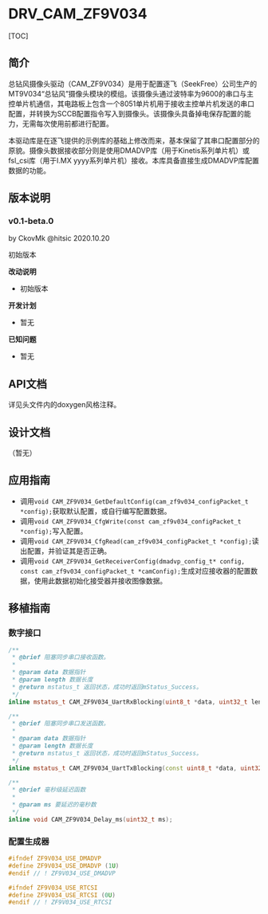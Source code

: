 # DRV_CAM_ZF9V034

[TOC]

## 简介

总钻风摄像头驱动（CAM_ZF9V034）是用于配置逐飞（SeekFree）公司生产的MT9V034“总钻风”摄像头模块的模组。该摄像头通过波特率为9600的串口与主控单片机通信，其电路板上包含一个8051单片机用于接收主控单片机发送的串口配置，并转换为SCCB配置指令写入到摄像头。该摄像头具备掉电保存配置的能力，无需每次使用前都进行配置。

本驱动库是在逐飞提供的示例库的基础上修改而来，基本保留了其串口配置部分的原貌。摄像头数据接收部分则是使用DMADVP库（用于Kinetis系列单片机）或fsl_csi库（用于I.MX yyyy系列单片机）接收。本库具备直接生成DMADVP库配置数据的功能。



## 版本说明

### v0.1-beta.0

by CkovMk @hitsic 2020.10.20

初始版本

**改动说明**

- 初始版本

**开发计划**

- 暂无

**已知问题**

- 暂无



## API文档

详见头文件内的doxygen风格注释。



## 设计文档

（暂无）



## 应用指南

- 调用`void CAM_ZF9V034_GetDefaultConfig(cam_zf9v034_configPacket_t *config);`获取默认配置，或自行编写配置数据。
- 调用`void CAM_ZF9V034_CfgWrite(const cam_zf9v034_configPacket_t *config);`写入配置。
- 调用`void CAM_ZF9V034_CfgRead(cam_zf9v034_configPacket_t *config);`读出配置，并验证其是否正确。
- 调用`void CAM_ZF9V034_GetReceiverConfig(dmadvp_config_t* config, const cam_zf9v034_configPacket_t *camConfig);`生成对应接收器的配置数据，使用此数据初始化接受器并接收图像数据。





## 移植指南

### 数字接口

```c++
/**
 * @brief 阻塞同步串口接收函数。
 *
 * @param data 数据指针
 * @param length 数据长度
 * @return mstatus_t 返回状态，成功时返回mStatus_Success。
 */
inline mstatus_t CAM_ZF9V034_UartRxBlocking(uint8_t *data, uint32_t length);

/**
 * @brief 阻塞同步串口发送函数。
 *
 * @param data 数据指针
 * @param length 数据长度
 * @return mstatus_t 返回状态，成功时返回mStatus_Success。
 */
inline mstatus_t CAM_ZF9V034_UartTxBlocking(const uint8_t *data, uint32_t length);

/**
 * @brief 毫秒级延迟函数
 *
 * @param ms 要延迟的毫秒数
 */
inline void CAM_ZF9V034_Delay_ms(uint32_t ms);
```



### 配置生成器

```c++
#ifndef ZF9V034_USE_DMADVP
#define ZF9V034_USE_DMADVP (1U)
#endif // ! ZF9V034_USE_DMADVP

#ifndef ZF9V034_USE_RTCSI
#define ZF9V034_USE_RTCSI (0U)
#endif // ! ZF9V034_USE_RTCSI
```
